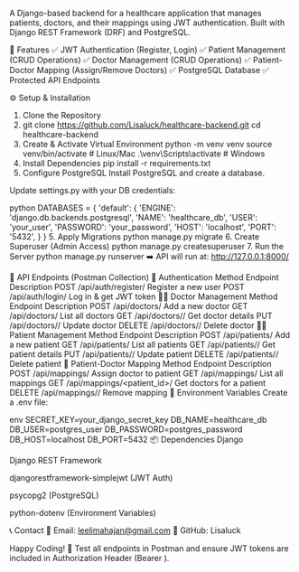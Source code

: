 

A Django-based backend for a healthcare application that manages patients, doctors, and their mappings using JWT authentication. Built with Django REST Framework (DRF) and PostgreSQL.

🚀 Features
✅ JWT Authentication (Register, Login)
✅ Patient Management (CRUD Operations)
✅ Doctor Management (CRUD Operations)
✅ Patient-Doctor Mapping (Assign/Remove Doctors)
✅ PostgreSQL Database
✅ Protected API Endpoints

⚙️ Setup & Installation
1. Clone the Repository
2. git clone https://github.com/Lisaluck/healthcare-backend.git
cd healthcare-backend
3. Create & Activate Virtual Environment
python -m venv venv
source venv/bin/activate  # Linux/Mac
.\venv\Scripts\activate   # Windows
4. Install Dependencies
pip install -r requirements.txt
5. Configure PostgreSQL
Install PostgreSQL and create a database.

Update settings.py with your DB credentials:

python
DATABASES = {
    'default': {
        'ENGINE': 'django.db.backends.postgresql',
        'NAME': 'healthcare_db',
        'USER': 'your_user',
        'PASSWORD': 'your_password',
        'HOST': 'localhost',
        'PORT': '5432',
    }
}
5. Apply Migrations
python manage.py migrate
6. Create Superuser (Admin Access)
python manage.py createsuperuser
7. Run the Server
python manage.py runserver
➡️ API will run at: http://127.0.0.1:8000/

🔑 API Endpoints (Postman Collection)
🔐 Authentication
Method	Endpoint	Description
POST	/api/auth/register/	Register a new user
POST	/api/auth/login/	Log in & get JWT token
👨‍⚕️ Doctor Management
Method	Endpoint	Description
POST	/api/doctors/	Add a new doctor
GET	/api/doctors/	List all doctors
GET	/api/doctors/<id>/	Get doctor details
PUT	/api/doctors/<id>/	Update doctor
DELETE	/api/doctors/<id>/	Delete doctor
👨‍⚕️ Patient Management
Method	Endpoint	Description
POST	/api/patients/	Add a new patient
GET	/api/patients/	List all patients
GET	/api/patients/<id>/	Get patient details
PUT	/api/patients/<id>/	Update patient
DELETE	/api/patients/<id>/	Delete patient
📌 Patient-Doctor Mapping
Method	Endpoint	Description
POST	/api/mappings/	Assign doctor to patient
GET	/api/mappings/	List all mappings
GET	/api/mappings/<patient_id>/	Get doctors for a patient
DELETE	/api/mappings/<id>/	Remove mapping
🔧 Environment Variables
Create a .env file:

env
SECRET_KEY=your_django_secret_key
DB_NAME=healthcare_db
DB_USER=postgres_user
DB_PASSWORD=postgres_password
DB_HOST=localhost
DB_PORT=5432
📦 Dependencies
Django

Django REST Framework

djangorestframework-simplejwt (JWT Auth)

psycopg2 (PostgreSQL)

python-dotenv (Environment Variables)


📞 Contact
📧 Email: leelimahajan@gmail.com
🔗 GitHub: Lisaluck

Happy Coding! 🚀
Test all endpoints in Postman and ensure JWT tokens are included in Authorization Header (Bearer <token>).
